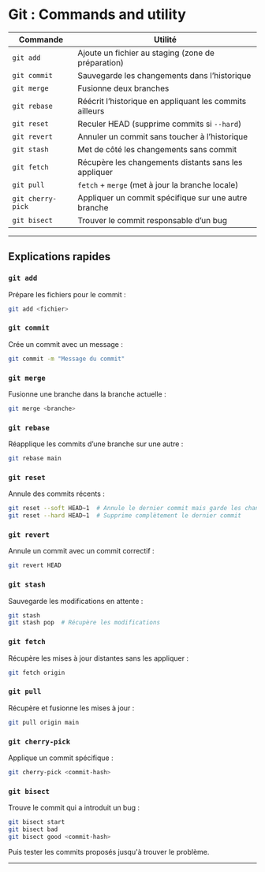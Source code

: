 # Git : Commands and utility 

| Commande | Utilité |
|----------|---------|
| `git add` | Ajoute un fichier au staging (zone de préparation) |
| `git commit` | Sauvegarde les changements dans l’historique |
| `git merge` | Fusionne deux branches |
| `git rebase` | Réécrit l’historique en appliquant les commits ailleurs |
| `git reset` | Reculer HEAD (supprime commits si `--hard`) |
| `git revert` | Annuler un commit sans toucher à l’historique |
| `git stash` | Met de côté les changements sans commit |
| `git fetch` | Récupère les changements distants sans les appliquer |
| `git pull` | `fetch` + `merge` (met à jour la branche locale) |
| `git cherry-pick` | Appliquer un commit spécifique sur une autre branche |
| `git bisect` | Trouver le commit responsable d’un bug |

---

## Explications rapides

### `git add`
Prépare les fichiers pour le commit :
```bash
git add <fichier>
```

### `git commit`
Crée un commit avec un message :
```bash
git commit -m "Message du commit"
```

### `git merge`
Fusionne une branche dans la branche actuelle :
```bash
git merge <branche>
```

### `git rebase`
Réapplique les commits d’une branche sur une autre :
```bash
git rebase main
```

### `git reset`
Annule des commits récents :
```bash
git reset --soft HEAD~1  # Annule le dernier commit mais garde les changements
git reset --hard HEAD~1  # Supprime complètement le dernier commit
```

### `git revert`
Annule un commit avec un commit correctif :
```bash
git revert HEAD
```

### `git stash`
Sauvegarde les modifications en attente :
```bash
git stash
git stash pop  # Récupère les modifications
```

### `git fetch`
Récupère les mises à jour distantes sans les appliquer :
```bash
git fetch origin
```

### `git pull`
Récupère et fusionne les mises à jour :
```bash
git pull origin main
```

### `git cherry-pick`
Applique un commit spécifique :
```bash
git cherry-pick <commit-hash>
```

### `git bisect`
Trouve le commit qui a introduit un bug :
```bash
git bisect start
git bisect bad
git bisect good <commit-hash>
```
Puis tester les commits proposés jusqu'à trouver le problème.

---

